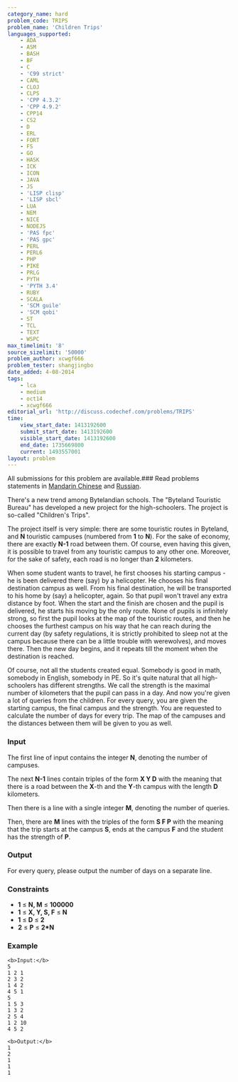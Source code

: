 ```yaml
---
category_name: hard
problem_code: TRIPS
problem_name: 'Children Trips'
languages_supported:
    - ADA
    - ASM
    - BASH
    - BF
    - C
    - 'C99 strict'
    - CAML
    - CLOJ
    - CLPS
    - 'CPP 4.3.2'
    - 'CPP 4.9.2'
    - CPP14
    - CS2
    - D
    - ERL
    - FORT
    - FS
    - GO
    - HASK
    - ICK
    - ICON
    - JAVA
    - JS
    - 'LISP clisp'
    - 'LISP sbcl'
    - LUA
    - NEM
    - NICE
    - NODEJS
    - 'PAS fpc'
    - 'PAS gpc'
    - PERL
    - PERL6
    - PHP
    - PIKE
    - PRLG
    - PYTH
    - 'PYTH 3.4'
    - RUBY
    - SCALA
    - 'SCM guile'
    - 'SCM qobi'
    - ST
    - TCL
    - TEXT
    - WSPC
max_timelimit: '8'
source_sizelimit: '50000'
problem_author: xcwgf666
problem_tester: shangjingbo
date_added: 4-08-2014
tags:
    - lca
    - medium
    - oct14
    - xcwgf666
editorial_url: 'http://discuss.codechef.com/problems/TRIPS'
time:
    view_start_date: 1413192600
    submit_start_date: 1413192600
    visible_start_date: 1413192600
    end_date: 1735669800
    current: 1493557001
layout: problem
---
```

All submissions for this problem are available.###  Read problems statements in [Mandarin Chinese](http://www.codechef.com/download/translated/OCT14/mandarin/TRIPS.pdf) and [Russian](http://www.codechef.com/download/translated/OCT14/russian/TRIPS.pdf).

There's a new trend among Bytelandian schools. The "Byteland Touristic Bureau" has developed a new project for the high-schoolers. The project is so-called "Children's Trips".

The project itself is very simple: there are some touristic routes in Byteland, and **N** touristic campuses (numbered from **1** to **N**). For the sake of economy, there are exactly **N-1** road between them. Of course, even having this given, it is possible to travel from any touristic campus to any other one. Moreover, for the sake of safety, each road is no longer than **2** kilometers.

When some student wants to travel, he first chooses his starting campus - he is been delivered there (say) by a helicopter. He chooses his final destination campus as well. From his final destination, he will be transported to his home by (say) a helicopter, again. So that pupil won't travel any extra distance by foot. When the start and the finish are chosen and the pupil is delivered, he starts his moving by the only route. None of pupils is infinitely strong, so first the pupil looks at the map of the touristic routes, and then he chooses the furthest campus on his way that he can reach during the current day (by safety regulations, it is strictly prohibited to sleep not at the campus because there can be a little trouble with werewolves), and moves there. Then the new day begins, and it repeats till the moment when the destination is reached.

Of course, not all the students created equal. Somebody is good in math, somebody in English, somebody in PE. So it's quite natural that all high-schoolers has different strengths.
We call the strength is the maximal number of kilometers that the pupil can pass in a day. And now you're given a lot of queries from the children. For every query, you are given the starting campus, the final campus and the strength. You are requested to calculate the number of days for every trip. The map of the campuses and the distances between them will be given to you as well.

### Input

The first line of input contains the integer **N**, denoting the number of campuses.

The next **N-1** lines contain triples of the form **X Y D** with the meaning that there is a road between the **X**-th and the **Y**-th campus with the length **D** kilometers.

Then there is a line with a single integer **M**, denoting the number of queries.

Then, there are **M** lines with the triples of the form **S F P** with the meaning that the trip starts at the campus **S**, ends at the campus **F** and the student has the strength of **P**.

### Output

For every query, please output the number of days on a separate line.

### Constraints

- **1** ≤ **N, M** ≤ **100000**
- **1** ≤ **X, Y, S, F** ≤ **N**
- **1** ≤ **D** ≤ **2**
- **2** ≤ **P** ≤ **2\*N**

### Example

```
<b>Input:</b>
5
1 2 1
2 3 2 
1 4 2
4 5 1
5
1 5 3
1 3 2
2 5 4
1 2 10
4 5 2

<b>Output:</b>
1
2
1
1
1

```